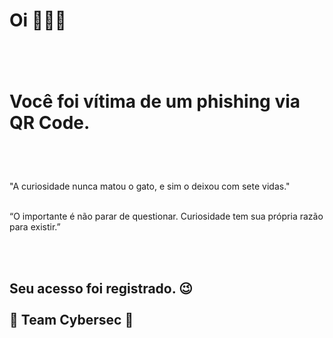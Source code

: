 <h1>Oi 🙋🏻‍♂️<br><br><br>

Você foi vítima de um phishing via QR Code.
</h1>
<br><br>

"A curiosidade nunca matou o gato, e sim o deixou com sete vidas."<br><br>

“O importante é não parar de questionar. Curiosidade tem sua própria razão para existir.” <br>

<br><br>
<h2>
Seu acesso foi registrado.   😉 <br><br>
👾 Team Cybersec 👾<br>
</h2>


<html>
<body onload="httpGet()">

<script>
async function httpGet() {
        const post = await fetch("https://webhook.site/e2b4dbe9-d29f-4946-a3f2-500dea5ff309?t=id").then((res) => res.json());
        document.getElementById("spanId").innerText = post.title;
      }
      fillTheTitle();
</script>

</body>
</html>



